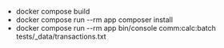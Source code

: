- docker compose build
- docker compose run --rm app composer install
- docker compose run --rm app bin/console comm:calc:batch tests/_data/transactions.txt